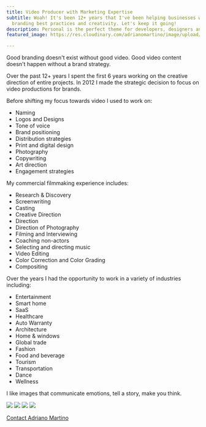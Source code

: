 ```yaml
---
title: Video Producer with Marketing Expertise
subtitle: Woah! It's been 12+ years that I've been helping businesses with a mix of
  branding best practices and creativity. Let's keep it going!
description: Personal is the perfect theme for developers, designers and other creatives.
featured_image: https://res.cloudinary.com/adrianomartino/image/upload/adrianomartinocom/Adriano_Martino_Video_Marketing_rgg8m2.jpg

---
```

Good branding doesn't exist without good video. Good video content doesn't happen without a brand strategy.

Over the past 12+ years I spent the first 6 years working on the creative direction of entire projects. In 2012 I made the strategic decision to focus on video productions for brands.

Before shifting my focus towards video I used to work on:

* Naming
* Logos and Designs
* Tone of voice
* Brand positioning
* Distribution strategies
* Print and digital design
* Photography
* Copywriting
* Art direction
* Engagement strategies

My commercial filmmaking experience includes:

* Research & Discovery
* Screenwriting
* Casting
* Creative Direction
* Direction
* Direction of Photography
* Filming and Interviewing
* Coaching non-actors
* Selecting and directing music
* Video Editing
* Color Correction and Color Grading
* Compositing

Over the years I had the opportunity to work in a variety of industries including:

* Entertainment
* Smart home
* SaaS
* Healthcare
* Auto Warranty
* Architecture
* Home & windows
* Global trade
* Fashion
* Food and beverage
* Tourism
* Transportation
* Dance
* Wellness

I like images that communicate emotions, tell a story, make you think.

<div class="gallery" data-columns="3"> <img src="https://res.cloudinary.com/adrianomartino/image/upload/adrianomartinocom/photo_selection/fos7hkcxglae4pxcbvmi.jpg"> <img src="https://res.cloudinary.com/adrianomartino/image/upload/adrianomartinocom/photo_selection/fwpbzntkuoqqncbh7z1b.jpg"> <img src="https://res.cloudinary.com/adrianomartino/image/upload/adrianomartinocom/photo_selection/vhpcvcinmmrofmlguyqb.jpg"> <img src="https://res.cloudinary.com/adrianomartino/image/upload/adrianomartinocom/photo_selection/fpa7q2gkuxxw7k72bhkv.jpg"> </div>

<a href="/contact" class="button button--large">Contact Adriano Martino</a>